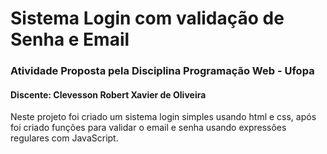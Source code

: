 # Sistema Login com validação de Senha e Email
### Atividade Proposta pela Disciplina Programação Web - Ufopa
#### Discente: Clevesson Robert Xavier de Oliveira

Neste projeto foi criado um sistema login simples usando html e css, após foi criado funções para validar o email e senha usando expressões regulares com JavaScript.